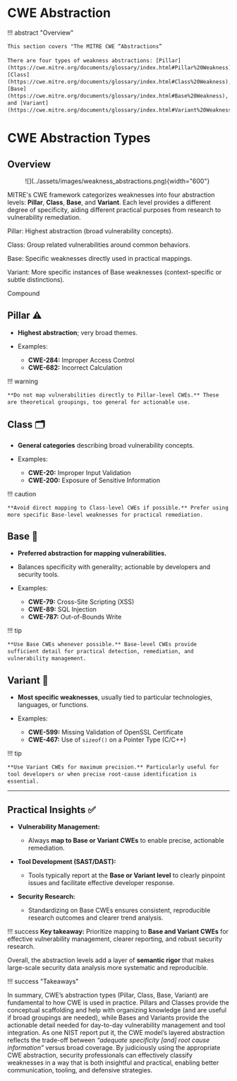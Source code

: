 # CWE Abstraction

!!! abstract "Overview"

    This section covers "The MITRE CWE “Abstractions” 

    There are four types of weakness abstractions: [Pillar](https://cwe.mitre.org/documents/glossary/index.html#Pillar%20Weakness), [Class](https://cwe.mitre.org/documents/glossary/index.html#Class%20Weakness), [Base](https://cwe.mitre.org/documents/glossary/index.html#Base%20Weakness), and [Variant](https://cwe.mitre.org/documents/glossary/index.html#Variant%20Weakness).






# CWE Abstraction Types

## Overview

<figure markdown>
  ![](../assets/images/weakness_abstractions.png){width="600"}
  <figcaption> <figcaption>
</figure>


MITRE's CWE framework categorizes weaknesses into four abstraction levels: **Pillar**, **Class**, **Base**, and **Variant**. Each level provides a different degree of specificity, aiding different practical purposes from research to vulnerability remediation.

Pillar: Highest abstraction (broad vulnerability concepts).

Class: Group related vulnerabilities around common behaviors.

Base: Specific weaknesses directly used in practical mappings.

Variant: More specific instances of Base weaknesses (context-specific or subtle distinctions).

Compound


## Pillar ⚠️

* **Highest abstraction**; very broad themes.
* Examples:

    * **CWE-284:** Improper Access Control
    * **CWE-682:** Incorrect Calculation

!!! warning

    **Do not map vulnerabilities directly to Pillar-level CWEs.** These are theoretical groupings, too general for actionable use.

## Class 🗂️

* **General categories** describing broad vulnerability concepts.
* Examples:

    * **CWE-20:** Improper Input Validation
    * **CWE-200:** Exposure of Sensitive Information

!!! caution

    **Avoid direct mapping to Class-level CWEs if possible.** Prefer using more specific Base-level weaknesses for practical remediation.

## Base 🎯

* **Preferred abstraction for mapping vulnerabilities.**
* Balances specificity with generality; actionable by developers and security tools.
* Examples:

    * **CWE-79:** Cross-Site Scripting (XSS)
    * **CWE-89:** SQL Injection
    * **CWE-787:** Out-of-Bounds Write

!!! tip

    **Use Base CWEs whenever possible.** Base-level CWEs provide sufficient detail for practical detection, remediation, and vulnerability management.

## Variant 🔬

* **Most specific weaknesses**, usually tied to particular technologies, languages, or functions.
* Examples:

  * **CWE-599:** Missing Validation of OpenSSL Certificate
  * **CWE-467:** Use of `sizeof()` on a Pointer Type (C/C++)

!!! tip

    **Use Variant CWEs for maximum precision.** Particularly useful for tool developers or when precise root-cause identification is essential.

---

## Practical Insights ✅

* **Vulnerability Management:**

  * Always **map to Base or Variant CWEs** to enable precise, actionable remediation.
* **Tool Development (SAST/DAST):**

  * Tools typically report at the **Base or Variant level** to clearly pinpoint issues and facilitate effective developer response.
* **Security Research:**

  * Standardizing on Base CWEs ensures consistent, reproducible research outcomes and clearer trend analysis.

!!! success
**Key takeaway:** Prioritize mapping to **Base and Variant CWEs** for effective vulnerability management, clearer reporting, and robust security research.


 Overall, the abstraction levels add a layer of **semantic rigor** that makes large-scale security data analysis more systematic and reproducible.



!!! success "Takeaways"        
    
In summary, CWE’s abstraction types (Pillar, Class, Base, Variant) are fundamental to how CWE is used in practice. Pillars and Classes provide the conceptual scaffolding and help with organizing knowledge (and are useful if broad groupings are needed), while Bases and Variants provide the actionable detail needed for day-to-day vulnerability management and tool integration. As one NIST report put it, the CWE model’s layered abstraction reflects the trade-off between *“adequate specificity \[and] root cause information”* versus broad coverage. By judiciously using the appropriate CWE abstraction, security professionals can effectively classify weaknesses in a way that is both insightful and practical, enabling better communication, tooling, and defensive strategies.
